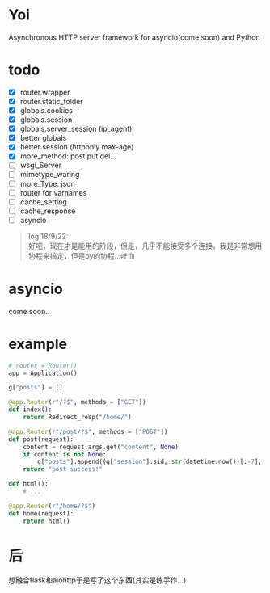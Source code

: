 # Yoi
Asynchronous HTTP server framework for asyncio(come soon) and Python

# todo
- [x] router.wrapper
- [x] router.static_folder
- [x] globals.cookies
- [x] globals.session
- [x] globals.server_session (ip_agent)
- [x] better globals
- [x] better session (httponly max-age)
- [x] more_method: post put del...
- [ ] wsgi_Server
- [ ] mimetype_waring
- [ ] more_Type: json
- [ ] router for varnames
- [ ] cache_setting
- [ ] cache_response
- [ ] asyncio

> log 18/9/22:
> <br>好吧，现在才是能用的阶段，但是，几乎不能接受多个连接，我是非常想用协程来搞定，但是py的协程...吐血
> <br>


# asyncio
come soon..

# example
```python
# router = Router()
app = Application()

g["posts"] = []

@app.Router(r"/?$", methods = ["GET"])
def index():
    return Redirect_resp("/home/")

@app.Router(r"/post/?$", methods = ["POST"])
def post(request):
    content = request.args.get("content", None)
    if content is not None:
        g["posts"].append((g["session"].sid, str(datetime.now())[:-7], content))
    return "post success!"

def html():
    # ...

@app.Router(r"/home/?$")
def home(request):
    return html()

```

# 后
想融合flask和aiohttp于是写了这个东西(其实是练手作...)
